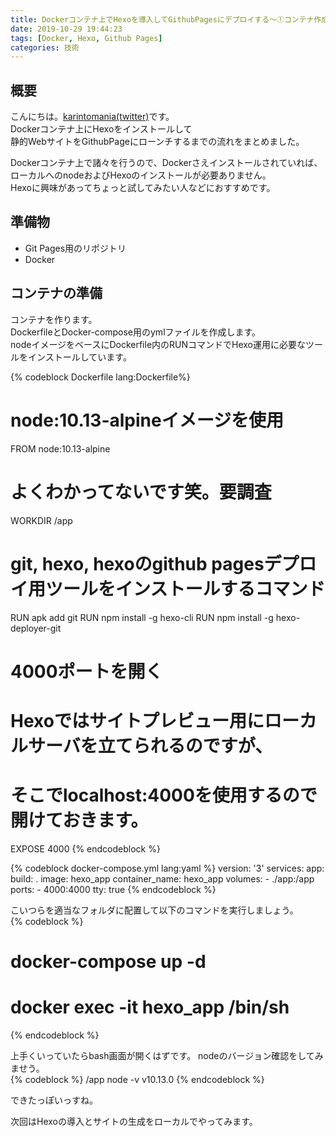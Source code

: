 ```yaml
---
title: Dockerコンテナ上でHexoを導入してGithubPagesにデプロイする〜①コンテナ作成編〜
date: 2019-10-29 19:44:23
tags: [Docker, Hexo, Github Pages]
categories: 技術
---
```



## 概要
こんにちは。[karintomania(twitter)](https://twitter.com/karintozuki)です。  
Dockerコンテナ上にHexoをインストールして  
静的WebサイトをGithubPageにローンチするまでの流れをまとめました。  

Dockerコンテナ上で諸々を行うので、Dockerさえインストールされていれば、ローカルへのnodeおよびHexoのインストールが必要ありません。  
Hexoに興味があってちょっと試してみたい人などにおすすめです。  

## 準備物
+ Git Pages用のリポジトリ
+ Docker

<!-- more -->

## コンテナの準備
コンテナを作ります。  
DockerfileとDocker-compose用のymlファイルを作成します。  
nodeイメージをベースにDockerfile内のRUNコマンドでHexo運用に必要なツールをインストールしています。

{% codeblock Dockerfile lang:Dockerfile%}
# node:10.13-alpineイメージを使用
FROM node:10.13-alpine

# よくわかってないです笑。要調査
WORKDIR /app

# git, hexo, hexoのgithub pagesデプロイ用ツールをインストールするコマンド
RUN apk add git
RUN npm install -g hexo-cli
RUN npm install -g hexo-deployer-git

# 4000ポートを開く
# Hexoではサイトプレビュー用にローカルサーバを立てられるのですが、
# そこでlocalhost:4000を使用するので開けておきます。
EXPOSE 4000
{% endcodeblock %}


{% codeblock docker-compose.yml lang:yaml %}
version: '3'
services:
  app:
    build: .
    image: hexo_app
    container_name: hexo_app
    volumes: 
      - ./app:/app
    ports:
      - 4000:4000
    tty: true
{% endcodeblock %}

こいつらを適当なフォルダに配置して以下のコマンドを実行しましょう。  
{% codeblock %}
# docker-compose up -d
# docker exec -it hexo_app /bin/sh
{% endcodeblock %}

上手くいっていたらbash画面が開くはずです。
nodeのバージョン確認をしてみませう。  
{% codeblock %}
/app node -v
v10.13.0
{% endcodeblock %}

できたっぽいっすね。  

次回はHexoの導入とサイトの生成をローカルでやってみます。  
